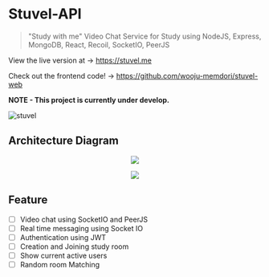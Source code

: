 # Stuvel-API

> "Study with me" Video Chat Service for Study using NodeJS, Express, MongoDB, React, Recoil, SocketIO, PeerJS

View the live version at -> https://stuvel.me

Check out the frontend code! -> https://github.com/wooju-memdori/stuvel-web

**NOTE - This project is currently under develop.**

![stuvel](https://user-images.githubusercontent.com/50407047/128682790-6f71fb03-0208-42bc-a408-acce99ad325f.png)

## Architecture Diagram

<p align="center"><image src="https://user-images.githubusercontent.com/50407047/130344361-71d1b051-76ce-4f55-be95-76dd6c2bedd9.png"/></p>
<p align="center"><image src="https://user-images.githubusercontent.com/50407047/130344458-ca4f1edf-48c4-4b58-aa87-53df593654ec.png"/></p>


## Feature
- [ ] Video chat using SocketIO and PeerJS 
- [ ] Real time messaging using Socket IO
- [ ] Authentication using JWT
- [ ] Creation and Joining study room
- [ ] Show current active users
- [ ] Random room Matching
